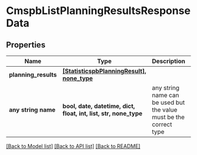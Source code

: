 # CmspbListPlanningResultsResponseData


## Properties
Name | Type | Description | Notes
------------ | ------------- | ------------- | -------------
**planning_results** | [**[StatisticspbPlanningResult], none_type**](StatisticspbPlanningResult.md) |  | [optional] 
**any string name** | **bool, date, datetime, dict, float, int, list, str, none_type** | any string name can be used but the value must be the correct type | [optional]

[[Back to Model list]](../README.md#documentation-for-models) [[Back to API list]](../README.md#documentation-for-api-endpoints) [[Back to README]](../README.md)


